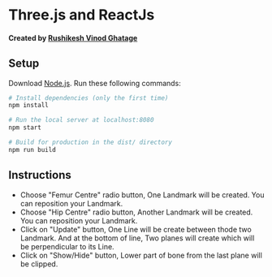 # Three.js and ReactJs
#### Created by [Rushikesh Vinod Ghatage](https://www.linkedin.com/in/rushikesh-ghatage-477489222/)
## Setup
Download [Node.js](https://nodejs.org/en/download/).
Run these following commands:

``` bash
# Install dependencies (only the first time)
npm install

# Run the local server at localhost:8080
npm start

# Build for production in the dist/ directory
npm run build
```

## Instructions
* Choose "Femur Centre" radio button, One Landmark will be created. You can reposition your Landmark.
* Choose "Hip Centre" radio button, Another Landmark will be created. You can reposition your Landmark.
* Click on "Update" button, One Line will be create between thode two Landmark.
     And at the bottom of line, Two planes will create which will be perpendicular to its Line.
* Click on "Show/Hide" button, Lower part of bone from the last plane will be clipped.